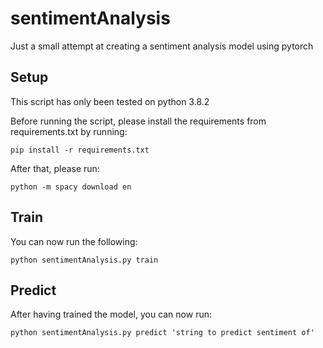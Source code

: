 # sentimentAnalysis
Just a small attempt at creating a sentiment analysis model using pytorch


## Setup

This script has only been tested on python 3.8.2

Before running the script, please install the requirements from requirements.txt by running:

`pip install -r requirements.txt`

After that, please run:

`python -m spacy download en`

## Train


You can now run the following:

`python sentimentAnalysis.py train`

## Predict

After having trained the model, you can now run:

`python sentimentAnalysis.py predict 'string to predict sentiment of'`



